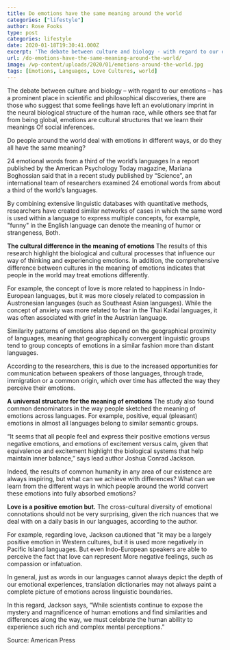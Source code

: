 ```yaml
---
title: Do emotions have the same meaning around the world
categories: ["lifestyle"]
author: Rose Fooks
type: post
categories: lifestyle
date: 2020-01-18T19:30:41.000Z
excerpt: 'The debate between culture and biology - with regard to our emotions - has a prominent place in scientific and philosophical discoveries, there are those who suggest that some feelings have left an evolutionary imprint in the neural biological structure of the human race'
url: /do-emotions-have-the-same-meaning-around-the-world/
image: /wp-content/uploads/2020/01/emotions-around-the-world.jpg
tags: [Emotions, Languages, Love Cultures, world]
---
```


The debate between culture and biology – with regard to our emotions – has a prominent place in scientific and philosophical discoveries, there are those who suggest that some feelings have left an evolutionary imprint in the neural biological structure of the human race, while others see that far from being global, emotions are cultural structures that we learn their meanings Of social inferences.

Do people around the world deal with emotions in different ways, or do they all have the same meaning?

24 emotional words from a third of the world’s languages
In a report published by the American Psychology Today magazine, Mariana Boghossian said that in a recent study published by “Science”, an international team of researchers examined 24 emotional words from about a third of the world’s languages.

By combining extensive linguistic databases with quantitative methods, researchers have created similar networks of cases in which the same word is used within a language to express multiple concepts, for example, "funny" in the English language can denote the meaning of humor or strangeness, Both.

**The cultural difference in the meaning of emotions**
The results of this research highlight the biological and cultural processes that influence our way of thinking and experiencing emotions. In addition, the comprehensive difference between cultures in the meaning of emotions indicates that people in the world may treat emotions differently.

For example, the concept of love is more related to happiness in Indo-European languages, but it was more closely related to compassion in Austronesian languages ​​(such as Southeast Asian languages). While the concept of anxiety was more related to fear in the Thai Kadai languages, it was often associated with grief in the Austrian language.

Similarity patterns of emotions also depend on the geographical proximity of languages, meaning that geographically convergent linguistic groups tend to group concepts of emotions in a similar fashion more than distant languages.

According to the researchers, this is due to the increased opportunities for communication between speakers of those languages, through trade, immigration or a common origin, which over time has affected the way they perceive their emotions.

**A universal structure for the meaning of emotions**
The study also found common denominators in the way people sketched the meaning of emotions across languages. For example, positive, equal (pleasant) emotions in almost all languages ​​belong to similar semantic groups.

“It seems that all people feel and express their positive emotions versus negative emotions, and emotions of excitement versus calm, given that equivalence and excitement highlight the biological systems that help maintain inner balance,” says lead author Joshua Conrad Jackson.

Indeed, the results of common humanity in any area of ​​our existence are always inspiring, but what can we achieve with differences? What can we learn from the different ways in which people around the world convert these emotions into fully absorbed emotions?

**Love is a positive emotion but.**
The cross-cultural diversity of emotional connotations should not be very surprising, given the rich nuances that we deal with on a daily basis in our languages, according to the author.

For example, regarding love, Jackson cautioned that "it may be a largely positive emotion in Western cultures, but it is used more negatively in Pacific Island languages. But even Indo-European speakers are able to perceive the fact that love can represent More negative feelings, such as compassion or infatuation.

In general, just as words in our languages ​​cannot always depict the depth of our emotional experiences, translation dictionaries may not always paint a complete picture of emotions across linguistic boundaries.

In this regard, Jackson says, “While scientists continue to expose the mystery and magnificence of human emotions and find similarities and differences along the way, we must celebrate the human ability to experience such rich and complex mental perceptions.”

Source: American Press
